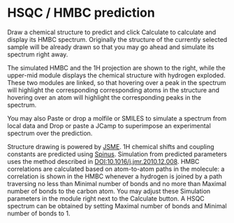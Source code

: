 # HSQC / HMBC prediction

Draw a chemical structure to predict and click Calculate to calculate and display its HMBC spectrum. Originally the structure of the currently selected sample will be already drawn so that you may go ahead and simulate its spectrum right away.

The simulated HMBC and the 1H projection are shown to the right, while the upper-mid module displays the chemical structure with hydrogen exploded. These two modules are linked, so that hovering over a peak in the spectrum will highlight the corresponding corresponding atoms in the structure and hovering over an atom will highlight the corresponding peaks in the spectrum.

You may also Paste or drop a molfile or SMILES to simulate a spectrum from local data and Drop or paste a JCamp to superimpose an experimental spectrum over the prediction.

Structure drawing is powered by [JSME](http://peter-ertl.com/jsme/). 1H chemical shifts and coupling constants are predicted using [Spinus](http://www2.chemie.uni-erlangen.de/services/spinus/). Simulation from predicted parameters uses the method described in [DOI:10.1016/j.jmr.2010.12.008](http://www.sciencedirect.com/science/article/pii/S1090780710004003). HMBC correlations are calculated based on atom-to-atom paths in the molecule: a correlation is shown in the HMBC whenever a hydrogen is joined by a path traversing no less than Minimal number of bonds and no more than Maximal number of bonds to the carbon atom. You may adjust these Simulation parameters in the module right next to the Calculate button. A HSQC spectrum can be obtained by setting Maximal number of bonds and Minimal number of bonds to 1.  
  


